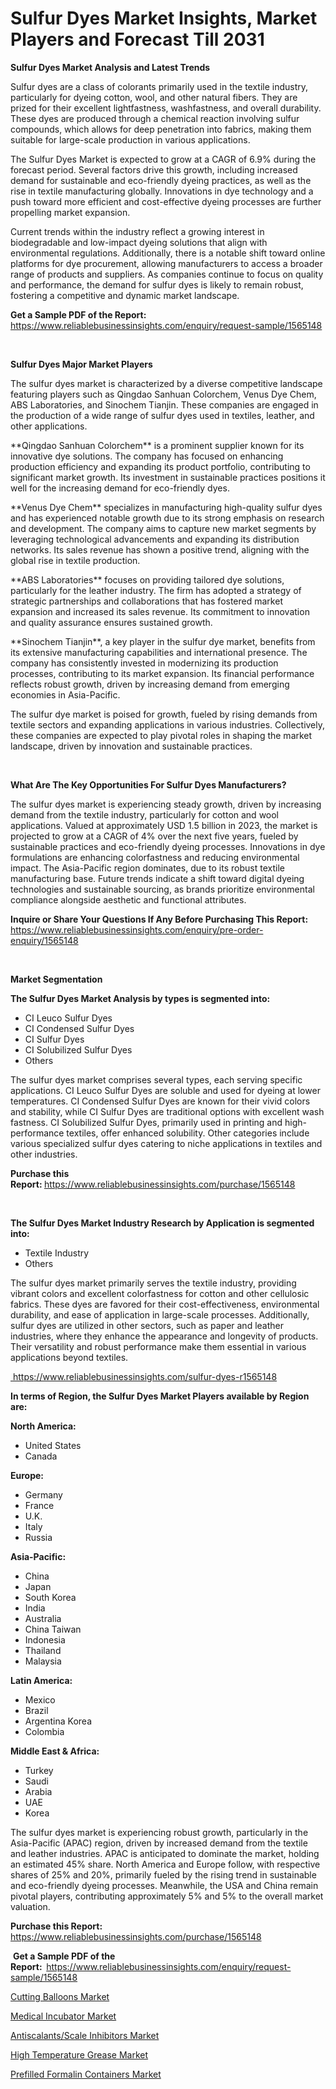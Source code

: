 <p><h1>Sulfur Dyes Market Insights, Market Players and Forecast Till 2031</h1></p><p><strong>Sulfur Dyes Market Analysis and Latest Trends</strong></p>
<p><p>Sulfur dyes are a class of colorants primarily used in the textile industry, particularly for dyeing cotton, wool, and other natural fibers. They are prized for their excellent lightfastness, washfastness, and overall durability. These dyes are produced through a chemical reaction involving sulfur compounds, which allows for deep penetration into fabrics, making them suitable for large-scale production in various applications.</p><p>The Sulfur Dyes Market is expected to grow at a CAGR of 6.9% during the forecast period. Several factors drive this growth, including increased demand for sustainable and eco-friendly dyeing practices, as well as the rise in textile manufacturing globally. Innovations in dye technology and a push toward more efficient and cost-effective dyeing processes are further propelling market expansion.</p><p>Current trends within the industry reflect a growing interest in biodegradable and low-impact dyeing solutions that align with environmental regulations. Additionally, there is a notable shift toward online platforms for dye procurement, allowing manufacturers to access a broader range of products and suppliers. As companies continue to focus on quality and performance, the demand for sulfur dyes is likely to remain robust, fostering a competitive and dynamic market landscape.</p></p>
<p><strong>Get a Sample PDF of the Report:&nbsp;</strong> <a href="https://www.reliablebusinessinsights.com/enquiry/request-sample/1565148?utm_campaign=39&utm_medium=2&utm_source=Github&utm_content=ia&utm_term=08112024&utm_id=sulfur-dyes">https://www.reliablebusinessinsights.com/enquiry/request-sample/1565148</a></p>
<p>&nbsp;</p>
<p><strong>Sulfur Dyes Major Market Players</strong></p>
<p><p>The sulfur dyes market is characterized by a diverse competitive landscape featuring players such as Qingdao Sanhuan Colorchem, Venus Dye Chem, ABS Laboratories, and Sinochem Tianjin. These companies are engaged in the production of a wide range of sulfur dyes used in textiles, leather, and other applications.</p><p>**Qingdao Sanhuan Colorchem** is a prominent supplier known for its innovative dye solutions. The company has focused on enhancing production efficiency and expanding its product portfolio, contributing to significant market growth. Its investment in sustainable practices positions it well for the increasing demand for eco-friendly dyes.</p><p>**Venus Dye Chem** specializes in manufacturing high-quality sulfur dyes and has experienced notable growth due to its strong emphasis on research and development. The company aims to capture new market segments by leveraging technological advancements and expanding its distribution networks. Its sales revenue has shown a positive trend, aligning with the global rise in textile production.</p><p>**ABS Laboratories** focuses on providing tailored dye solutions, particularly for the leather industry. The firm has adopted a strategy of strategic partnerships and collaborations that has fostered market expansion and increased its sales revenue. Its commitment to innovation and quality assurance ensures sustained growth.</p><p>**Sinochem Tianjin**, a key player in the sulfur dye market, benefits from its extensive manufacturing capabilities and international presence. The company has consistently invested in modernizing its production processes, contributing to its market expansion. Its financial performance reflects robust growth, driven by increasing demand from emerging economies in Asia-Pacific.</p><p>The sulfur dye market is poised for growth, fueled by rising demands from textile sectors and expanding applications in various industries. Collectively, these companies are expected to play pivotal roles in shaping the market landscape, driven by innovation and sustainable practices.</p></p>
<p>&nbsp;</p>
<p><strong>What Are The Key Opportunities For Sulfur Dyes Manufacturers?</strong></p>
<p><p>The sulfur dyes market is experiencing steady growth, driven by increasing demand from the textile industry, particularly for cotton and wool applications. Valued at approximately USD 1.5 billion in 2023, the market is projected to grow at a CAGR of 4% over the next five years, fueled by sustainable practices and eco-friendly dyeing processes. Innovations in dye formulations are enhancing colorfastness and reducing environmental impact. The Asia-Pacific region dominates, due to its robust textile manufacturing base. Future trends indicate a shift toward digital dyeing technologies and sustainable sourcing, as brands prioritize environmental compliance alongside aesthetic and functional attributes.</p></p>
<p><strong>Inquire or Share Your Questions If Any Before Purchasing This Report:</strong> <a href="https://www.reliablebusinessinsights.com/enquiry/pre-order-enquiry/1565148?utm_campaign=39&utm_medium=2&utm_source=Github&utm_content=ia&utm_term=08112024&utm_id=sulfur-dyes">https://www.reliablebusinessinsights.com/enquiry/pre-order-enquiry/1565148</a></p>
<p>&nbsp;</p>
<p><strong>Market Segmentation</strong></p>
<p><strong>The Sulfur Dyes Market Analysis by types is segmented into:</strong></p>
<p><ul><li>CI Leuco Sulfur Dyes</li><li>CI Condensed Sulfur Dyes</li><li>CI Sulfur Dyes</li><li>CI Solubilized Sulfur Dyes</li><li>Others</li></ul></p>
<p><p>The sulfur dyes market comprises several types, each serving specific applications. CI Leuco Sulfur Dyes are soluble and used for dyeing at lower temperatures. CI Condensed Sulfur Dyes are known for their vivid colors and stability, while CI Sulfur Dyes are traditional options with excellent wash fastness. CI Solubilized Sulfur Dyes, primarily used in printing and high-performance textiles, offer enhanced solubility. Other categories include various specialized sulfur dyes catering to niche applications in textiles and other industries.</p></p>
<p><strong>Purchase this Report:&nbsp;</strong><a href="https://www.reliablebusinessinsights.com/purchase/1565148?utm_campaign=39&utm_medium=2&utm_source=Github&utm_content=ia&utm_term=08112024&utm_id=sulfur-dyes">https://www.reliablebusinessinsights.com/purchase/1565148</a></p>
<p>&nbsp;</p>
<p><strong>The Sulfur Dyes Market Industry Research by Application is segmented into:</strong></p>
<p><ul><li>Textile Industry</li><li>Others</li></ul></p>
<p><p>The sulfur dyes market primarily serves the textile industry, providing vibrant colors and excellent colorfastness for cotton and other cellulosic fabrics. These dyes are favored for their cost-effectiveness, environmental durability, and ease of application in large-scale processes. Additionally, sulfur dyes are utilized in other sectors, such as paper and leather industries, where they enhance the appearance and longevity of products. Their versatility and robust performance make them essential in various applications beyond textiles.</p></p>
<p><a href="https://www.reliablebusinessinsights.com/sulfur-dyes-r1565148?utm_campaign=39&utm_medium=2&utm_source=Github&utm_content=ia&utm_term=08112024&utm_id=sulfur-dyes">&nbsp;https://www.reliablebusinessinsights.com/sulfur-dyes-r1565148</a></p>
<p><strong>In terms of Region, the Sulfur Dyes Market Players available by Region are:</strong></p>
<p>
    <p> <strong> North America: </strong>
        <ul>
            <li>United States</li>
            <li>Canada</li>
        </ul>
        </p> 
    <p> <strong> Europe: </strong>
        <ul>
            <li>Germany</li>
            <li>France</li>
            <li>U.K.</li>
            <li>Italy</li>
            <li>Russia</li>
        </ul>
        </p> 
    <p> <strong> Asia-Pacific: </strong>
        <ul>
            <li>China</li>
            <li>Japan</li>
            <li>South Korea</li>
            <li>India</li>
            <li>Australia</li>
            <li>China Taiwan</li>
            <li>Indonesia</li>
            <li>Thailand</li>
            <li>Malaysia</li>
        </ul>
        </p> 
    <p> <strong> Latin America: </strong>
        <ul>
            <li>Mexico</li>
            <li>Brazil</li>
            <li>Argentina Korea</li>
            <li>Colombia</li>
        </ul>
        </p> 
    <p> <strong> Middle East & Africa: </strong>
        <ul>
            <li>Turkey</li>
            <li>Saudi</li>
            <li>Arabia</li>
            <li>UAE</li>
            <li>Korea</li>
        </ul>
    </p>
    </p>
<p><p>The sulfur dyes market is experiencing robust growth, particularly in the Asia-Pacific (APAC) region, driven by increased demand from the textile and leather industries. APAC is anticipated to dominate the market, holding an estimated 45% share. North America and Europe follow, with respective shares of 25% and 20%, primarily fueled by the rising trend in sustainable and eco-friendly dyeing processes. Meanwhile, the USA and China remain pivotal players, contributing approximately 5% and 5% to the overall market valuation.</p></p>
<p><strong>Purchase this Report: </strong><a href="https://www.reliablebusinessinsights.com/purchase/1565148?utm_campaign=39&utm_medium=2&utm_source=Github&utm_content=ia&utm_term=08112024&utm_id=sulfur-dyes">https://www.reliablebusinessinsights.com/purchase/1565148</a></p>
<p>&nbsp;<strong>Get a Sample PDF of the Report:&nbsp;&nbsp;</strong><a href="https://www.reliablebusinessinsights.com/enquiry/request-sample/1565148?utm_campaign=39&utm_medium=2&utm_source=Github&utm_content=ia&utm_term=08112024&utm_id=sulfur-dyes">https://www.reliablebusinessinsights.com/enquiry/request-sample/1565148</a></p>
<p><strong></strong></p>
<p><p><a href="https://issuu.com/reportprime-2/docs/cutting-balloons-market-size-2030.p_e83621c4f2d5ad?utm_campaign=39&utm_medium=2&utm_source=Github&utm_content=ia&utm_term=08112024&utm_id=sulfur-dyes">Cutting Balloons Market</a></p><p><a href="https://issuu.com/reportprime-2/docs/medical-incubator-market-size-2030._22015c357d18a3?utm_campaign=39&utm_medium=2&utm_source=Github&utm_content=ia&utm_term=08112024&utm_id=sulfur-dyes">Medical Incubator Market</a></p><p><a href="https://github.com/mac1evjen/Market-Research-Report-List-1/blob/main/antiscalantsscale-inhibitors-market.md?utm_campaign=39&utm_medium=2&utm_source=Github&utm_content=ia&utm_term=08112024&utm_id=sulfur-dyes">Antiscalants/Scale Inhibitors Market</a></p><p><a href="https://github.com/hegwervaemeruk/Market-Research-Report-List-1/blob/main/high-temperature-grease-market.md?utm_campaign=39&utm_medium=2&utm_source=Github&utm_content=ia&utm_term=08112024&utm_id=sulfur-dyes">High Temperature Grease Market</a></p><p><a href="https://issuu.com/reportprime-2/docs/prefilled-formalin-containers-marke_e26079c57332ea?utm_campaign=39&utm_medium=2&utm_source=Github&utm_content=ia&utm_term=08112024&utm_id=sulfur-dyes">Prefilled Formalin Containers Market</a></p></p>
